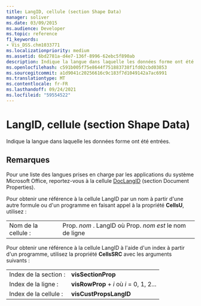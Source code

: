 ```yaml
---
title: LangID, cellule (section Shape Data)
manager: soliver
ms.date: 03/09/2015
ms.audience: Developer
ms.topic: reference
f1_keywords:
- Vis_DSS.chm1033771
ms.localizationpriority: medium
ms.assetid: 6bd2781a-d4e7-136f-8996-62ebc5f890ab
description: Indique la langue dans laquelle les données forme ont été entrées.
ms.openlocfilehash: c591b005f75e8644f751883738f1fd02cbd03853
ms.sourcegitcommit: a1d9041c20256616c9c183f7d1049142a7ac6991
ms.translationtype: MT
ms.contentlocale: fr-FR
ms.lasthandoff: 09/24/2021
ms.locfileid: "59554522"
---
```

# <a name="langid-cell-shape-data-section"></a>LangID, cellule (section Shape Data)

Indique la langue dans laquelle les données forme ont été entrées. 
  
## <a name="remarks"></a>Remarques

Pour une liste des langues prises en charge par les applications du système Microsoft Office, reportez-vous à la cellule [DocLangID](doclangid-cell-document-properties-section.md) (section Document Properties). 
  
Pour obtenir une référence à la cellule LangID par un nom à partir d'une autre formule ou d'un programme en faisant appel à la propriété **CellsU**, utilisez : 
  
|||
|:-----|:-----|
| Nom de la cellule :  <br/> | Prop.  *nom*  . LangID où Prop.  *nom est*  le nom de ligne  <br/> |
   
Pour obtenir une référence à la cellule LangID à l'aide d'un index à partir d'un programme, utilisez la propriété **CellsSRC** avec les arguments suivants : 
  
|||
|:-----|:-----|
| Index de la section :  <br/> |**visSectionProp** <br/> |
| Index de la ligne :  <br/> |**visRowProp**  +   *i* où *i* = 0, 1, 2...  <br/> |
| Index de la cellule :  <br/> |**visCustPropsLangID** <br/> |
   

